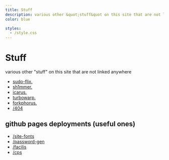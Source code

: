 ```yaml
---
title: Stuff
description: various other &quot;stuff&quot on this site that are not linked in nav 
color: blue

styles:
  - /style.css
---
```


# Stuff
 various other "stuff" on this site that are not linked anywhere

* <a class="no-style socials fli" href="https://sudo-flix.t3rm1n4l.dev/">sudo-flix.</a>
* <a class="no-style socials fli" href="https://sh1mmer.t3rm1n4l.dev/">sh1mmer.</a>
* <a class="no-style socials fli" href="https://icarus.t3rm1n4l.dev/">icarus.</a>
* <a class="no-style socials fli" href="https://turbowarp.t3rm1n4l.dev/">turbowarp.</a>
* <a class="no-style socials fli" href="https://forkphorus.t3rm1n4l.dev/">forkphorus.</a>
* <a class="no-style socials fli" href="/404/">/404</a>

## github pages deployments (useful ones)
* <a class="no-style socials fli" href="/site-fonts/">/site-fonts</a>
* <a class="no-style socials fli" href="/password-gen/">/password-gen</a>
* <a class="no-style socials fli" href="/facilis/">/facilis</a>
* <a class="no-style socials fli" href="/cps/">/cps</a>
